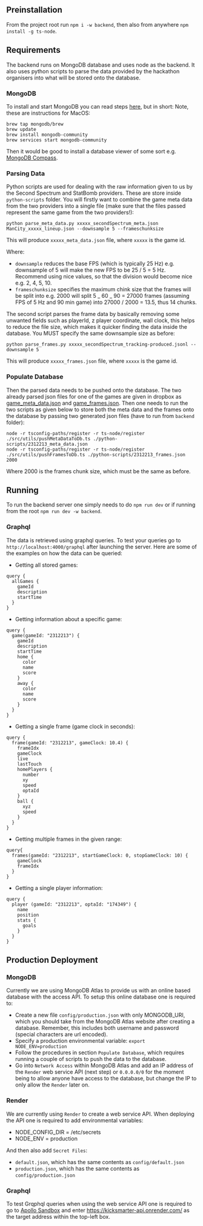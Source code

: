 ## Preinstallation

From the project root run `npm i -w backend`, then also from anywhere `npm install -g ts-node`.

## Requirements

The backend runs on MongoDB database and uses node as the backend. It also uses python scripts to parse the data provided by the hackathon organisers into what will be stored onto the database.

### MongoDB

To install and start MongoDB you can read steps [here](https://www.mongodb.com/docs/manual/tutorial/install-mongodb-on-os-x/), but in short:
Note, these are instructions for MacOS:

```
brew tap mongodb/brew
brew update
brew install mongodb-community
brew services start mongodb-community
```

Then it would be good to install a database viewer of some sort e.g. [MongoDB Compass](https://www.mongodb.com/products/compass).

### Parsing Data

Python scripts are used for dealing with the raw information given to us by the Second Spectrum and StatBomb providers. These are store inside `python-scripts` folder. You will firstly want to combine the game meta data from the two providers into a single file (make sure that the files passed represent the same game from the two providers!):

`python parse_meta_data.py xxxxx_secondSpectrum_meta.json ManCity_xxxxx_lineup.json --downsample 5 --frameschunksize`

This will produce `xxxxx_meta_data.json` file, where `xxxxx` is the game id.

Where:

-   `downsample` reduces the base FPS (which is typically 25 Hz) e.g. downsample of 5 will make the new FPS to be 25 / 5 = 5 Hz. Recommend using nice values, so that the division would become nice e.g. 2, 4, 5, 10.
-   `frameschunksize` specifies the maximum chink size that the frames will be split into e.g. 2000 will split 5 _ 60 _ 90 = 27000 frames (assuming FPS of 5 Hz and 90 min game) into 27000 / 2000 = 13.5, thus 14 chunks.

The second script parses the frame data by basically removing some unwanted fields such as playerId, z player coordinate, wall clock, this helps to reduce the file size, which makes it quicker finding the data inside the database. You MUST specify the same downsample size as before:

`python parse_frames.py xxxxx_secondSpectrum_tracking-produced.jsonl --downsample 5`

This will produce `xxxxx_frames.json` file, where `xxxxx` is the game id.

### Populate Database

Then the parsed data needs to be pushed onto the database. The two already parsed json files for one of the games are given in dropbox as [game_meta_data.json](https://www.dropbox.com/s/dnnsz8zp4y87ent/2312213_meta_data.json?dl=0) and [game_frames.json](https://www.dropbox.com/s/70j23zpna6ypzsc/2312213_frames.json?dl=0). Then one needs to run the two scripts as given below to store both the meta data and the frames onto the database by passing two generated json files (have to run from `backend` folder):

```
node -r tsconfig-paths/register -r ts-node/register ./src/utils/pushMetaDataToDb.ts ./python-scripts/2312213_meta_data.json
node -r tsconfig-paths/register -r ts-node/register ./src/utils/pushFramesToDb.ts ./python-scripts/2312213_frames.json 2000
```

Where 2000 is the frames chunk size, which must be the same as before.

## Running

To run the backend server one simply needs to do `npm run dev` or if running from the root `npm run dev -w backend`.

### Graphql

The data is retrieved using graphql queries. To test your queries go to `http://localhost:4000/graphql` after launching the server. Here are some of the examples on how the data can be queried:

-   Getting all stored games:

```
query {
  allGames {
    gameId
    description
    startTime
  }
}
```

-   Getting information about a specific game:

```
query {
  game(gameId: "2312213") {
    gameId
    description
    startTime
    home {
      color
      name
      score
    }
    away {
      color
      name
      score
    }
  }
}
```

-   Getting a single frame (game clock in seconds):

```
query {
  frame(gameId: "2312213", gameClock: 10.4) {
    frameIdx
    gameClock
    live
    lastTouch
    homePlayers {
      number
      xy
      speed
      optaId
    }
    ball {
      xyz
      speed
    }
  }
}
```

-   Getting multiple frames in the given range:

```
query{
  frames(gameId: "2312213", startGameClock: 0, stopGameClock: 10) {
    gameClock
    frameIdx
  }
}
```

-   Getting a single player information:

```
query {
  player (gameId: "2312213", optaId: "174349") {
    name
    position
    stats {
      goals
    }
  }
}
```

## Production Deployment

### MongoDB

Currently we are using MongoDB Atlas to provide us with an online based database with the access API. To setup this online database one is required to:

-   Create a new file `config/production.json` with only MONGODB_URI, which you should take from the MongoDB Atlas website after creating a database. Remember, this includes both username and password (special characters are url encoded).
-   Specify a production environmental variable: `export NODE_ENV=production`
-   Follow the procedures in section `Populate Database`, which requires running a couple of scripts to push the data to the database.
-   Go into `Network Access` within MongoDB Atlas and add an IP address of the `Render` web service API (next step) or `0.0.0.0/0` for the moment being to allow anyone have access to the database, but change the IP to only allow the `Render` later on.

### Render

We are currently using `Render` to create a web service API. When deploying the API one is required to add environmental variables:

-   NODE_CONFIG_DIR = /etc/secrets
-   NODE_ENV = production

And then also add `Secret Files`:

-   `default.json`, which has the same contents as `config/default.json`
-   `production.json`, which has the same contents as `config/production.json`

### Graphql

To test Grqphql queries when using the web service API one is required to go to [Apollo Sandbox](https://studio.apollographql.com/sandbox/explorer) and enter https://kicksmarter-api.onrender.com/ as the target address within the top-left box.
